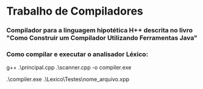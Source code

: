 # Trabalho de Compiladores
### Compilador para a linguagem hipotética H++ descrita no livro "Como Construir um Compilador Utilizando Ferramentas Java"

### Como compilar e executar o analisador Léxico:
g++ .\principal.cpp .\scanner.cpp -o compiler.exe

.\compiler.exe .\Lexico\Testes\nome_arquivo.xpp